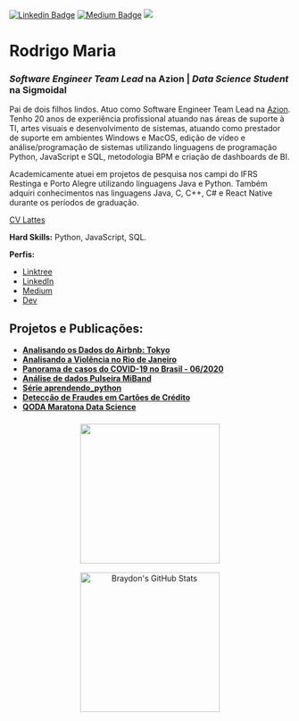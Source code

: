 [![Linkedin Badge](https://img.shields.io/badge/-rodrigomariadev-blue?style=flat-square&logo=Linkedin&logoColor=white)](https://www.linkedin.com/in/rodrigomariadev)
[![Medium Badge](https://badgen.net/badge/icon/rodrigomariadev?icon=medium&label)](https://medium.com/@rodrigomariadev)
![](https://komarev.com/ghpvc/?username=rodrigomaria&color=red)

<p align="center">
<!--   <img src="https://github.com/rodrigomaria/portfolio_data_science/raw/master/banner.png" > -->
</p>

# Rodrigo Maria
### *Software Engineer Team Lead* na Azion | *Data Science Student* na Sigmoidal

Pai de dois filhos lindos. Atuo como Software Engineer Team Lead na [Azion](https://www.azion.com). Tenho 20 anos de experiência profissional atuando nas áreas de suporte à TI, artes visuais e desenvolvimento de sistemas, atuando como prestador de suporte em ambientes Windows e MacOS, edição de vídeo e análise/programação de sistemas utilizando linguagens de programação Python, JavaScript e SQL, metodologia BPM e criação de dashboards de BI.

Academicamente atuei em projetos de pesquisa nos campi do IFRS Restinga e Porto Alegre utilizando linguagens Java e Python. Também adquiri conhecimentos nas linguagens Java, C, C++, C# e React Native durante os períodos de graduação.

[CV Lattes](http://lattes.cnpq.br/5523615522413408)

**Hard Skills:** Python, JavaScript, SQL.

**Perfis:**
* [Linktree](https://linktr.ee/rodrigomaria)
* [LinkedIn](https://www.linkedin.com/in/rodrigomariadev)
* [Medium](https://medium.com/@rodrigomariadev)
* [Dev](https://dev.to/rodrigomaria)

## Projetos e Publicações:
* [**Analisando os Dados do Airbnb: Tokyo**](https://github.com/rodrigomaria/portfolio_data_science/blob/master/Analisando_os_Dados_do_Airbnb_Tokyo.ipynb)
* [**Analisando a Violência no Rio de Janeiro**](https://github.com/rodrigomaria/portfolio_data_science/blob/master/Analisando_a_Violencia_RJ.ipynb)
* [**Panorama de casos do COVID-19 no Brasil - 06/2020**](https://github.com/rodrigomaria/portfolio_data_science/blob/master/Panorama_de_casos_do_COVID_19_no_Brasil_06_2020.ipynb)
* [**Análise de dados Pulseira MiBand**](https://github.com/rodrigomaria/portfolio_data_science/tree/master/streamlit_miband)
* [**Série aprendendo_python**](https://medium.com/@rodrigomariadev/aprendendo-python-01-vari%C3%A1veis-5fd4298fa4e2?source=your_stories_page---------------------------)
* [**Detecção de Fraudes em Cartões de Crédito**](https://github.com/rodrigomaria/portfolio_data_science/blob/master/Detec%C3%A7%C3%A3o_de_Fraude_em_Cart%C3%B5es_de_Cr%C3%A9dito.ipynb)
* [**QODA Maratona Data Science**](https://github.com/rodrigomaria/qoda-maratona-data-science)

<div align="center">
  <a href="https://github.com/rodrigomaria">
  <img align="center" height="250" style="margin:0.5rem" src="https://github-readme-stats.vercel.app/api/top-langs/?username=rodrigomaria&hide=html,css&title_color=ffffff&text_color=c9cacc&icon_color=4AB197&bg_color=1A2B34" />
  <img align="center" height="250" style="margin:0.5rem" src="https://github-readme-stats.vercel.app/api?username=rodrigomaria&show_icons=true&line_height=27&count_private=true&title_color=ffffff&text_color=c9cacc&icon_color=4AB097&bg_color=1A2B34" alt="Braydon's GitHub Stats" />
  </a>
</div>
